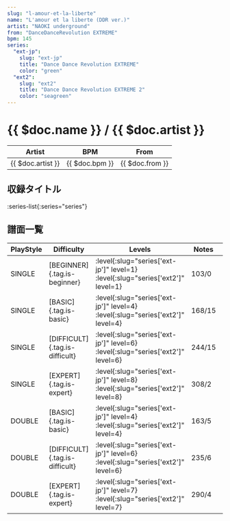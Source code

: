 ```yaml
---
slug: "l-amour-et-la-liberte"
name: "L'amour et la liberte (DDR ver.)"
artist: "NAOKI underground"
from: "DanceDanceRevolution EXTREME"
bpm: 145
series:
  "ext-jp":
    slug: "ext-jp"
    title: "Dance Dance Revolution EXTREME"
    color: "green"
  "ext2":
    slug: "ext2"
    title: "Dance Dance Revolution EXTREME 2"
    color: "seagreen"
---
```


# {{ $doc.name }} / {{ $doc.artist }}

|Artist|BPM|From|
|------|---|----|
|{{ $doc.artist }}|{{ $doc.bpm }}|{{ $doc.from }}|

## 収録タイトル

:series-list{:series="series"}

## 譜面一覧

|PlayStyle|Difficulty|Levels|Notes|Movie|
|---------|----------|------|-----|-----|
|SINGLE|[BEGINNER]{.tag.is-beginner}|:level{:slug="series['ext-jp']" level=1} :level{:slug="series['ext2']" level=1}|103/0||
|SINGLE|[BASIC]{.tag.is-basic}|:level{:slug="series['ext-jp']" level=4} :level{:slug="series['ext2']" level=4}|168/15||
|SINGLE|[DIFFICULT]{.tag.is-difficult}|:level{:slug="series['ext-jp']" level=6} :level{:slug="series['ext2']" level=6}|244/15||
|SINGLE|[EXPERT]{.tag.is-expert}|:level{:slug="series['ext-jp']" level=8} :level{:slug="series['ext2']" level=8}|308/2||
|DOUBLE|[BASIC]{.tag.is-basic}|:level{:slug="series['ext-jp']" level=4} :level{:slug="series['ext2']" level=4}|163/5||
|DOUBLE|[DIFFICULT]{.tag.is-difficult}|:level{:slug="series['ext-jp']" level=6} :level{:slug="series['ext2']" level=6}|235/6||
|DOUBLE|[EXPERT]{.tag.is-expert}|:level{:slug="series['ext-jp']" level=7} :level{:slug="series['ext2']" level=7}|290/4||
